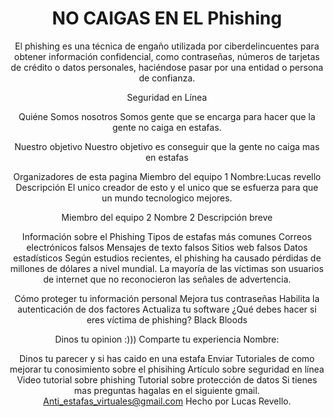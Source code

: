 <!DOCTYPE html> 
<html lang="es">
<head>
    <meta charset="UTF-8">
    <title>Campaña contra el Phishing</title>
    <style>
    </style>
</head>
<body>
    <header>
        <h1> NO CAIGAS EN EL  Phishing </h1>

El phishing es una técnica de engaño utilizada por ciberdelincuentes para obtener información confidencial, como contraseñas, números de tarjetas de crédito o datos personales, haciéndose pasar por una entidad o persona de confianza.

Seguridad en Línea

Quiéne Somos nosotros
Somos gente que se encarga para hacer que la gente no caiga en estafas.

Nuestro objetivo
Nuestro objetivo es conseguir que la gente no caiga mas en estafas

Organizadores de esta pagina
Miembro del equipo 1
Nombre:Lucas revello
Descripción El unico creador de esto y el unico que se esfuerza para que un mundo tecnologico mejores.

Miembro del equipo 2
Nombre 2
Descripción breve

Información sobre el Phishing
Tipos de estafas más comunes
Correos electrónicos falsos
Mensajes de texto falsos
Sitios web falsos
Datos estadísticos
Según estudios recientes, el phishing ha causado pérdidas de millones de dólares a nivel mundial. La mayoría de las víctimas son usuarios de internet que no reconocieron las señales de advertencia.

Cómo proteger tu información personal
Mejora tus contraseñas
Habilita la autenticación de dos factores
Actualiza tu software
¿Qué debes hacer si eres víctima de phishing?
Black Bloods

Dinos tu opinion :)))
Comparte tu experiencia
Nombre:

Dinos tu parecer y si has caido en una estafa
Enviar
Tutoriales de como mejorar tu conosimiento sobre el phisihing
Artículo sobre seguridad en línea
Video tutorial sobre phishing
Tutorial sobre protección de datos
Si tienes mas preguntas hagalas en el siguiente gmail.
Anti_estafas_virtuales@gmail.com
Hecho por Lucas Revello.
